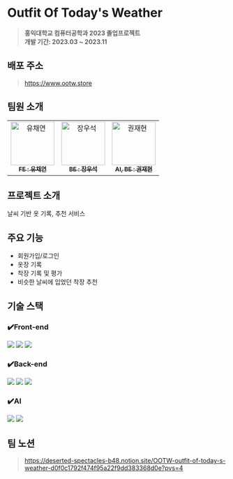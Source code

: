 # Outfit Of Today's Weather
> **홍익대학교 컴퓨터공학과 2023 졸업프로젝트** <br/> **개발 기간: 2023.03 ~ 2023.11**

## 배포 주소
> https://www.ootw.store

## 팀원 소개 
<table>
  <tbody>
    <tr>
      <td align="center"><a href="https://github.com/uchaen"><img src="https://avatars.githubusercontent.com/u/67726427?s=70&v=4" width="100px;" alt="유채연"/><br /><sub><b>FE : 유채연</b></sub></a><br /></td>
      <td align="center"><a href="https://github.com/morenow98"><img src="https://avatars.githubusercontent.com/u/112200350?s=70&v=4" width="100px;" alt="장우석"/><br /><sub><b>BE : 장우석</b></sub></a><br /></td>
      <td align="center"><a href="https://github.com/baebaebuae"><img src="https://avatars.githubusercontent.com/u/88283405?s=70&v=4" width="100px;" alt="권재현"/><br /><sub><b>AI, BE : 권재현</b></sub></a><br /></td>
    </tr>
  </tbody>
</table>

## 프로젝트 소개
날씨 기반 옷 기록, 추천 서비스

## 주요 기능 
- 회원가입/로그인
- 옷장 기록
- 착장 기록 및 평가 
- 비슷한 날씨에 입었던 착장 추천

## 기술 스택
### ✔️Front-end
<img src="https://img.shields.io/badge/React-61DAFB?style=for-the-badge&logo=react&logoColor=white"> <img src="https://img.shields.io/badge/Typescript-3178C6?style=for-the-badge&logo=Typescript&logoColor=white"/> <img src="https://img.shields.io/badge/JavaScript-F7DF1E?style=for-the-badge&logo=Javascript&logoColor=white"/>

### ✔️Back-end
<img src="https://img.shields.io/badge/Java-007396?style=for-the-badge&logo=Java&logoColor=white"> <img src="https://img.shields.io/badge/Spring-6DB33F?style=for-the-badge&logo=Spring&logoColor=white"/> <img src="https://img.shields.io/badge/MySQL-4479A1?style=for-the-badge&logo=MySQL&logoColor=white"/>

### ✔️AI
<img src="https://img.shields.io/badge/Python-3776AB?style=for-the-badge&logo=Python&logoColor=white"/> <img src="https://img.shields.io/badge/Flask-000000?style=for-the-badge&logo=Flask&logoColor=white"/>

## 팀 노션
> https://deserted-spectacles-b48.notion.site/OOTW-outfit-of-today-s-weather-d0f0c1792f474f95a22f9dd383368d0e?pvs=4
